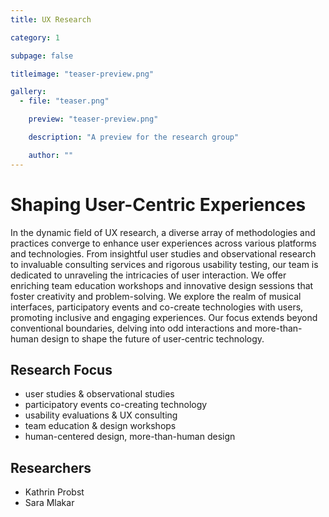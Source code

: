 ```yaml
---
title: UX Research

category: 1

subpage: false

titleimage: "teaser-preview.png"

gallery:
  - file: "teaser.png"

    preview: "teaser-preview.png"

    description: "A preview for the research group"

    author: ""
---
```



# Shaping User-Centric Experiences

In the dynamic field of UX research, a diverse array of methodologies and practices converge to enhance user experiences across various platforms and technologies. From insightful user studies and observational research to invaluable consulting services and rigorous usability testing, our team is dedicated to unraveling the intricacies of user interaction. We offer enriching team education workshops and innovative design sessions that foster creativity and problem-solving. We explore the realm of musical interfaces, participatory events and co-create technologies with users, promoting inclusive and engaging experiences. Our focus extends beyond conventional boundaries, delving into odd interactions and more-than-human design to shape the future of user-centric technology.

## Research Focus

- user studies & observational studies
- participatory events co-creating technology
- usability evaluations & UX consulting
- team education & design workshops
- human-centered design, more-than-human design

## Researchers

- Kathrin Probst
- Sara Mlakar